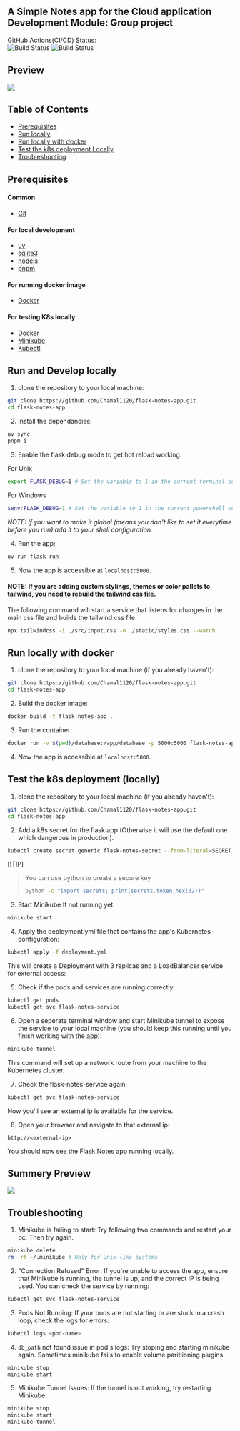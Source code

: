## A Simple Notes app for the Cloud application Development Module: Group project

GitHub Actions(CI/CD) Status: <br>
![Build Status](https://github.com/Chamal1120/flask-notes-app/actions/workflows/test.yml/badge.svg)
![Build Status](https://github.com/Chamal1120/flask-notes-app/actions/workflows/ci.yml/badge.svg)

##

## Preview

<image src="previews/preview1.webp"/>

## Table of Contents

- [Prerequisites](#prerequisites)
- [Run locally](#Run-locally)
- [Run locally with docker](#Run-locally-with-docker)
- [Test the k8s deployment Locally](#Test-the-k8s-deployment-locally)
- [Troubleshooting](#troubleshooting)

## Prerequisites

#### Common
- [Git](https://git-scm.com/)

#### For local development
- [uv](https://docs.astral.sh/uv/) 
- [sqlite3](https://www.sqlite.org/)
- [nodejs](https://nodejs.org/en)
- [pnpm](https://pnpm.io/)

#### For running docker image
- [Docker](https://www.docker.com/get-started)

#### For testing K8s locally
- [Docker](https://www.docker.com/get-started)
- [Minikube](https://minikube.sigs.k8s.io/docs/)
- [Kubectl](https://kubernetes.io/docs/tasks/tools/install-kubectl/)

## Run and Develop locally

1. clone the repository to your local machine:

```bash
git clone https://github.com/Chamal1120/flask-notes-app.git
cd flask-notes-app
```

2. Install the dependancies:

```bash
uv sync
pnpm i
```

3. Enable the flask debug mode to get hot reload working.

For Unix
```bash
export FLASK_DEBUG=1 # Set the variable to 1 in the current terminal session
```

For Windows
```powershell
$env:FLASK_DEBUG=1 # Set the variable to 1 in the current powershell session
```

_NOTE: If you want to make it global (means you don't like to set it everytime before you run) add it to your shell configuration._

4. Run the app:

```bash
uv run flask run
```

5. Now the app is accessible at `localhost:5000`.

#### NOTE: If you are adding custom stylings, themes or color pallets to tailwind, you need to rebuild the tailwind css file.

The following command will start a service that listens for changes in the main css file and builds the tailwind css file.

```bash
npx tailwindcss -i ./src/input.css -o ./static/styles.css --watch
```

## Run locally with docker

1. clone the repository to your local machine (if you already haven't):

```bash
git clone https://github.com/Chamal1120/flask-notes-app.git
cd flask-notes-app
```

2. Build the docker image:

```bash
docker build -t flask-notes-app .
```

3. Run the container:

```bash
docker run -v $(pwd)/database:/app/database -p 5000:5000 flask-notes-app
```

4. Now the app is accessible at `localhost:5000`.

## Test the k8s deployment (locally)

1. clone the repository to your local machine (if you already haven't):

```bash
git clone https://github.com/Chamal1120/flask-notes-app.git
cd flask-notes-app
```

2. Add a k8s secret for the flask app (Otherwise it will use the default one which dangerous in production).

```bash
kubectl create secret generic flask-notes-secret --from-literal=SECRET_KEY=<your_secure_key>
```

[!TIP]
> You can use python to create a secure key
> ```bash
> python -c "import secrets; print(secrets.token_hex(32))"
> ```

3. Start Minikube If not running yet:
```bash
minikube start
```

4. Apply the deployment.yml file that contains the app's Kubernetes configuration:

```bash
kubectl apply -f deployment.yml
```

This will create a Deployment with 3 replicas and a LoadBalancer service for external access:

5. Check if the pods and services are running correctly:

```bash
kubectl get pods
kubectl get svc flask-notes-service
```

6. Open a seperate terminal window and start Minikube tunnel to expose the service to your local machine (you should keep this running until you finish working with the app):

```bash
minikube tunnel
```

This command will set up a network route from your machine to the Kubernetes cluster.

7. Check the flask-notes-service again:

```bash
kubectl get svc flask-notes-service
```

Now you'll see an external ip is available for the service.

8. Open your browser and navigate to that external ip:

```
http://<external-ip>
```

You should now see the Flask Notes app running locally.

## Summery Preview

<image src="previews/preview2.webp"/>

## Troubleshooting

1. Minikube is failing to start: Try following two commands and restart your pc. Then try again.

```bash
minikube delete
rm -rf ~/.minikube # Only for Unix-like systems
```

2. "Connection Refused" Error: If you're unable to access the app, ensure that Minikube is running, the tunnel is up, and the correct IP is being used. You can check the service by running:

```bash
kubectl get svc flask-notes-service
```

3. Pods Not Running: If your pods are not starting or are stuck in a crash loop, check the logs for errors:

```bash
kubectl logs <pod-name>
```

4. `db_path` not found issue in pod's logs: Try stoping and starting minikube again. Sometimes minikube fails to enable volume paritiioning plugins. 

```bash
minikube stop
minikube start
```

5. Minikube Tunnel Issues: If the tunnel is not working, try restarting Minikube:

```bash
minikube stop
minikube start
minikube tunnel
```
